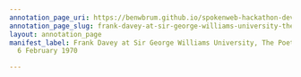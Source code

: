 ```yaml
---
annotation_page_uri: https://benwbrum.github.io/spokenweb-hackathon-development/annotations/frank-davey-at-sir-george-williams-university-the-poetry-series-6-february-1970-canvas-1-unknown.json
annotation_page_slug: frank-davey-at-sir-george-williams-university-the-poetry-series-6-february-1970-canvas-1-unknown
layout: annotation_page
manifest_label: Frank Davey at Sir George Williams University, The Poetry Series,
  6 February 1970

---
```

